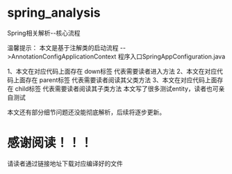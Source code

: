 # spring_analysis
Spring相关解析--核心流程



 温馨提示：
   本文是基于注解类的启动流程 -->AnnotationConfigApplicationContext
   程序入口SpringAppConfiguration.java
 
 1、本文在对应代码上面存在 down标签 代表需要读者进入方法
 2、本文在对应代码上面存在 parent标签 代表需要读者阅读其父类方法
 3、本文在对应代码上面存在 child标签 代表需要读者阅读其子类方法
 本文写了很多测试entity，读者也可亲自测试
 
 
 
 
 
 本文还有部分细节问题还没能彻底解析，后续将逐步更新。
 
 # 感谢阅读！！！
 
 
 请读者通过链接地址下载对应编译好的文件


